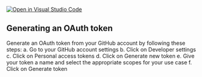 [![Open in Visual Studio Code](https://classroom.github.com/assets/open-in-vscode-c66648af7eb3fe8bc4f294546bfd86ef473780cde1dea487d3c4ff354943c9ae.svg)](https://classroom.github.com/online_ide?assignment_repo_id=10771702&assignment_repo_type=AssignmentRepo)

## Generating an OAuth token
Generate an OAuth token from your GitHub account by following these steps:
a. Go to your GitHub account settings
b. Click on Developer settings
c. Click on Personal access tokens
d. Click on Generate new token
e. Give your token a name and select the appropriate scopes for your use case
f. Click on Generate token